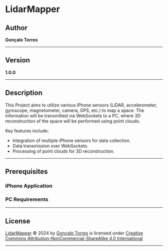 # LidarMapper

## Author  
**Gonçalo Torres**

---

## Version  
**1.0.0**  

---

## Description
This Project aims to utilize various iPhone sensors (LiDAR, accelerometer, gyroscope, magnetometer, camera, GPS, etc.) to map a space. The information will be transmitted via WebSockets to a PC, where 3D reconstruction of the space will be performed using point clouds.

Key features include:
- Integration of multiple iPhone sensors for data collection.  
- Data transmission over WebSockets.  
- Processing of point clouds for 3D reconstruction.

---

## Prerequisites 

### iPhone Application

### PC Requirements

---

## License

 [LidarMapper](https://github.com/GTTorres04/LidarMapper) © 2024 by [Gonçalo Torres](https://www.isr.uc.pt/index.php/people?task=showpeople.show%28%29&idPerson=2306) is licensed under [Creative Commons Attribution-NonCommercial-ShareAlike 4.0 International](https://creativecommons.org/licenses/by-nc-sa/4.0/?ref=chooser-v1) 

---




